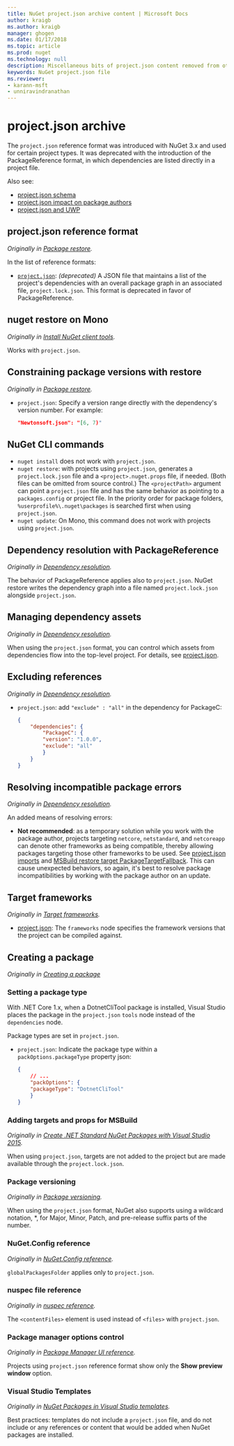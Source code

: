 ```yaml
---
title: NuGet project.json archive content | Microsoft Docs
author: kraigb
ms.author: kraigb
manager: ghogen
ms.date: 01/17/2018
ms.topic: article
ms.prod: nuget
ms.technology: null
description: Miscellaneous bits of project.json content removed from other areas of the NuGet documentation.
keywords: NuGet project.json file
ms.reviewer:
- karann-msft
- unniravindranathan
---
```


# project.json archive

The `project.json` reference format was introduced with NuGet 3.x and used for certain project types. It was deprecated with the introduction of the PackageReference format, in which dependencies are listed directly in a project file.

Also see:

- [project.json schema](project-json.md)
- [project.json impact on package authors](project-json-impact.md)
- [project.json and UWP](project-json-and-uwp.md)

## project.json reference format

*Originally in [Package restore](../what-is-nuget.md).*

In the list of reference formats:

- [`project.json`](project-json.md): *(deprecated)* A JSON file that maintains a list of the project's dependencies with an overall package graph in an associated file, `project.lock.json`. This format is deprecated in favor of PackageReference.

## nuget restore on Mono

*Originally in [Install NuGet client tools](../install-nuget-client-tools.md).*

Works with `project.json`.

## Constraining package versions with restore

*Originally in [Package restore](../consume-packages/package-restore.md#constraining-package-versions-with-restore).*

- `project.json`: Specify a version range directly with the dependency's version number. For example:

    ```json
    "Newtonsoft.json": "[6, 7)"
    ```

## NuGet CLI commands

- `nuget install` does not work with `project.json`.
- `nuget restore`: with projects using `project.json`, generates a `project.lock.json` file and a `<project>.nuget.props` file, if needed. (Both files can be omitted from source control.) The `<projectPath>` argument can point a `project.json` file and has the same behavior as pointing to a `packages.config` or project file. In the priority order for package folders, `%userprofile%\.nuget\packages` is searched first when using `project.json`.
- `nuget update`: On Mono, this command does not work with projects using `project.json`.

## Dependency resolution with PackageReference

*Originally in [Dependency resolution](../consume-packages/dependency-resolution.md#dependency-resolution-with-packagereference).*

The behavior of PackageReference applies also to `project.json`. NuGet restore writes the dependency graph into a file named `project.lock.json` alongside `project.json`.

## Managing dependency assets

*Originally in [Dependency resolution](../consume-packages/dependency-resolution.md#managing-dependency-assets).*

When using the `project.json` format, you can control which assets from dependencies flow into the top-level project. For details, see [project.json](project-json.md).

## Excluding references

*Originally in [Dependency resolution](../consume-packages/dependency-resolution.md#excluding-references).*

- `project.json`: add `"exclude" : "all"` in the dependency for PackageC:

    ```json
    {
        "dependencies": {
            "PackageC": {
            "version": "1.0.0",
            "exclude": "all"
            }
        }
    }
    ```

## Resolving incompatible package errors

*Originally in [Dependency resolution](../consume-packages/dependency-resolution.md#resolving-incompatible-package-errors).*

An added means of resolving errors:

- **Not recommended**: as a temporary solution while you work with the package author, projects targeting `netcore`, `netstandard`, and `netcoreapp` can denote other frameworks as being compatible, thereby allowing packages targeting those other frameworks to be used. See [project.json imports](project-json.md#imports) and [MSBuild restore target PackageTargetFallback](../schema/msbuild-targets.md#packagetargetfallback). This can cause unexpected behaviors, so again, it's best to resolve package incompatibilities by working with the package author on an update.

## Target frameworks

*Originally in [Target frameworks](../schema/target-frameworks.md).*

- [project.json](project-json.md): The `frameworks` node specifies the framework versions that the project can be compiled against.

## Creating a package

*Originally in [Creating a package](../create-packages/creating-a-package.md)*

### Setting a package type

With .NET Core 1.x, when a DotnetCliTool package is installed, Visual Studio places the package in the `project.json` `tools` node instead of the `dependencies` node.

Package types are set in `project.json`.

- `project.json`: Indicate the package type within a `packOptions.packageType` property json:

    ```json
    {
        // ...
        "packOptions": {
        "packageType": "DotnetCliTool"
        }
    }
    ```

### Adding targets and props for MSBuild

*Originally in [Create .NET Standard NuGet Packages with Visual Studio 2015](../guides/create-net-standard-packages-vs2015.md).*

When using `project.json`, targets are not added to the project but are made available through the `project.lock.json`.

### Package versioning

*Originally in [Package versioning](../reference/package-versioning.md).*

When using the `project.json` format, NuGet also supports using a wildcard notation, \*, for Major, Minor, Patch, and pre-release suffix parts of the number.

### NuGet.Config reference

*Originally in [NuGet.Config reference](../schema/nuget-config-file.md).*

`globalPackagesFolder` applies only to `project.json`.

### nuspec file reference

*Originally in [nuspec reference](../schema/nuspec.md).*

The `<contentFiles>` element is used instead of `<files>` with `project.json`.

### Package manager options control

*Originally in [Package Manager UI reference](../tools/Package-Manager-UI.md).*

Projects using `project.json` reference format show only the **Show preview window** option.

### Visual Studio Templates

*Originally in [NuGet Packages in Visual Studio templates](../Visual-Studio-Extensibility/visual-studio-templates.md).*

Best practices: templates do not include a `project.json` file, and do not include or any references or content that would be added when NuGet packages are installed.